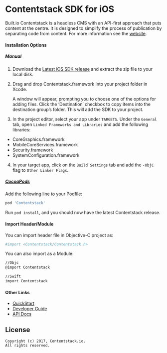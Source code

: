 # Contentstack SDK for iOS
Built.io Contentstack is a headless CMS with an API-first approach that puts content at the centre. It is designed to simplify the process of publication by separating code from content.  For more information see the [website](https://contentstackdocs.built.io/developer).

#### Installation Options
##### Manual

1. Download the [Latest iOS SDK release](https://github.com/raweng/BuiltIOContentstack-iOS/releases) and extract the zip file to your local disk.

2. Drag and drop Contentstack.framework into your project folder in Xcode. 
  
    A window will appear, prompting you to choose one of the options for adding files. Click the ‘Destination’ checkbox to copy items into the destination group’s folder. This will add  the SDK to your project.

3. In the project editor, select your app under `TARGETS`. Under the `General` tab, open `Linked Frameworks and Libraries` and add the following libraries:
  - CoreGraphics.framework
  - MobileCoreServices.framework
  - Security.framework
  - SystemConfiguration.framework

4. In your target app, click on the `Build Settings` tab and add the `-ObjC` flag to `Other Linker Flags`.

##### **[CocoaPods](https://cocoapods.org)**

Add the following line to your Podfile:
```sh
pod 'Contentstack'
```
Run `pod install`, and you should now have the latest Contentstack release.

#### Import Header/Module
You can import header file in Objective-C project as:
```sh
#import <Contentstack/Contentstack.h>
```
You can also import as a Module:

```sh
//Objc
@import Contentstack

//Swift
import Contentstack
```
#### Other Links
- [QuickStart](https://contentstackdocs.built.io/developer/ios/quickstart)
- [Developer Guide](https://contentstackdocs.built.io/developer/guides)
- [API Docs](https://contentstackdocs.built.io/ios/api) 

## License
```
Copyright (c) 2017, Contentstack.io.
All rights reserved.
```
